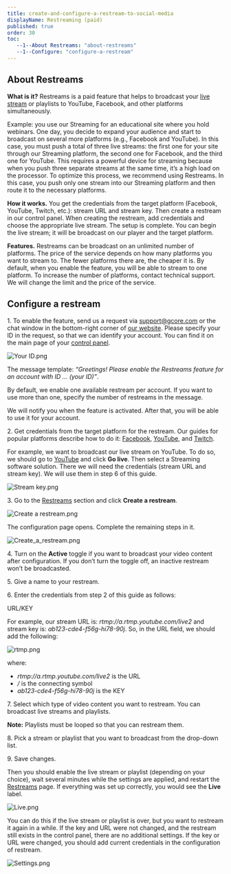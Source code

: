 ```yaml
---
title: create-and-configure-a-restream-to-social-media
displayName: Restreaming (paid)
published: true
order: 30
toc:
   --1--About Restreams: "about-restreams"
   --1--Configure: "configure-a-restream"
---
```

  

About Restreams
---------------

**What is it?** Restreams is a paid feature that helps to broadcast your [live stream](https://gcore.com/support/articles/5307972492945/) or playlists to YouTube, Facebook, and other platforms simultaneously.

Example: you use our Streaming for an educational site where you hold webinars. One day, you decide to expand your audience and start to broadcast on several more platforms (e.g., Facebook and YouTube). In this case, you must push a total of three live streams: the first one for your site through our Streaming platform, the second one for Facebook, and the third one for YouTube. This requires a powerful device for streaming because when you push three separate streams at the same time, it’s a high load on the processor. To optimize this process, we recommend using Restreams. In this case, you push only one stream into our Streaming platform and then route it to the necessary platforms.

**How it works.** You get the credentials from the target platform (Facebook, YouTube, Twitch, etc.): stream URL and stream key. Then create a restream in our control panel. When creating the restream, add credentials and choose the appropriate live stream. The setup is complete. You can begin the live stream; it will be broadcast on our player and the target platform.

**Features.** Restreams can be broadcast on an unlimited number of platforms. The price of the service depends on how many platforms you want to stream to. The fewer platforms there are, the cheaper it is. By default, when you enable the feature, you will be able to stream to one platform. To increase the number of platforms, contact technical support. We will change the limit and the price of the service.

Configure a restream
--------------------

1\. To enable the feature, send us a request via [support@gcore.com](mailto:support@gcore.com) or the chat window in the bottom-right corner of [our website](https://gcore.com/). Please specify your ID in the request, so that we can identify your account. You can find it on the main page of your [control panel](https://accounts.gcore.com/reports/dashboard).

<img src="https://support.gcore.com/hc/article_attachments/9394655645585/Your_ID.png" alt="Your ID.png">

The message template: _“Greetings! Please enable the Restreams feature for an account with ID … (your ID)”_.

By default, we enable one available restream per account. If you want to use more than one, specify the number of restreams in the message.

We will notify you when the feature is activated. After that, you will be able to use it for your account.

2\. Get credentials from the target platform for the restream. Our guides for popular platforms describe how to do it: [Facebook](https://en-gb.facebook.com/help/587160588142067?helpref=faq_content), [YouTube,](https://support.google.com/youtube/answer/2907883?hl=en) and [Twitch](https://help.twitch.tv/s/article/twitch-stream-key-faq).

For example, we want to broadcast our live stream on YouTube. To do so, we should go to [YouTube](https://www.youtube.com/) and click **Go live**. Then select a Streaming software solution. There we will need the credentials (stream URL and stream key). We will use them in step 6 of this guide.

<img src="https://support.gcore.com/hc/article_attachments/9394658339857/Stream_key.png" alt="Stream key.png">

3\. Go to the [Restreams](https://streaming.gcore.com/restreams/list) section and click **Create a restream**.

<img src="https://support.gcore.com/hc/article_attachments/9394645040785/Create_a_restream.png" alt="Create a restream.png">

The configuration page opens. Complete the remaining steps in it.

<img src="https://support.gcore.com/hc/article_attachments/9665929864593" alt="Create_a_restream.png">

4\. Turn on the **Active** toggle if you want to broadcast your video content after configuration. If you don’t turn the toggle off, an inactive restream won’t be broadcasted.

5\. Give a name to your restream.

6\. Enter the credentials from step 2 of this guide as follows:

URL/KEY

For example, our stream URL is: _rtmp://a.rtmp.youtube.com/live2_ and stream key is: _ab123-cde4-f56g-hi78-90j_. So, in the URL field, we should add the following:

<img src="https://support.gcore.com/hc/article_attachments/9394682501137/rtmp.png" alt="rtmp.png">

where:

*   _rtmp://a.rtmp.youtube.com/live2_ is the URL
*   _/_ is the connecting symbol
*   _ab123-cde4-f56g-hi78-90j_ is the KEY

7\. Select which type of video content you want to restream. You can broadcast live streams and playlists.

**Note:** Playlists must be looped so that you can restream them.

8\. Pick a stream or playlist that you want to broadcast from the drop-down list.

9\. Save changes.

Then you should enable the live stream or playlist (depending on your choice), wait several minutes while the settings are applied, and restart the [Restreams](https://streaming.gcore.com/restreams/list) page. If everything was set up correctly, you would see the **Live** label.

<img src="https://support.gcore.com/hc/article_attachments/9394773658257/Live.png" alt="Live.png">

You can do this if the live stream or playlist is over, but you want to restream it again in a while. If the key and URL were not changed, and the restream still exists in the control panel, there are no additional settings. If the key or URL were changed, you should add current credentials in the configuration of restream.

<img src="https://support.gcore.com/hc/article_attachments/9394744437777/Settings.png" alt="Settings.png">